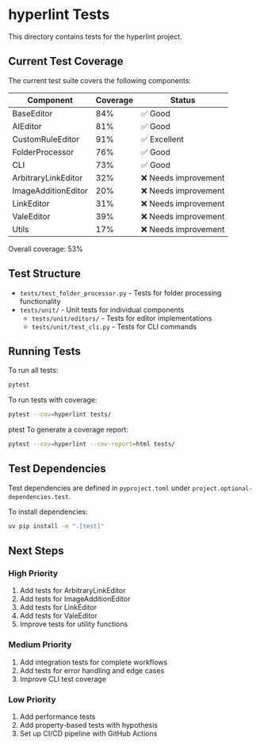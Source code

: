 # hyperlint Tests

This directory contains tests for the hyperlint project.

## Current Test Coverage

The current test suite covers the following components:

| Component | Coverage | Status |
|-----------|----------|--------|
| BaseEditor | 84% | ✅ Good |
| AIEditor | 81% | ✅ Good |
| CustomRuleEditor | 91% | ✅ Excellent |
| FolderProcessor | 76% | ✅ Good |
| CLI | 73% | ✅ Good |
| ArbitraryLinkEditor | 32% | ❌ Needs improvement |
| ImageAdditionEditor | 20% | ❌ Needs improvement |
| LinkEditor | 31% | ❌ Needs improvement |
| ValeEditor | 39% | ❌ Needs improvement |
| Utils | 17% | ❌ Needs improvement |

Overall coverage: 53%

## Test Structure

- `tests/test_folder_processor.py` - Tests for folder processing functionality
- `tests/unit/` - Unit tests for individual components
  - `tests/unit/editors/` - Tests for editor implementations
  - `tests/unit/test_cli.py` - Tests for CLI commands

## Running Tests

To run all tests:
```bash
pytest
```

To run tests with coverage:
```bash
pytest --cov=hyperlint tests/
```
ptest
To generate a coverage report:
```bash
pytest --cov=hyperlint --cov-report=html tests/
```

## Test Dependencies

Test dependencies are defined in `pyproject.toml` under `project.optional-dependencies.test`.

To install dependencies:
```bash
uv pip install -e ".[test]"
```

## Next Steps

### High Priority

1. Add tests for ArbitraryLinkEditor
2. Add tests for ImageAdditionEditor
3. Add tests for LinkEditor
4. Add tests for ValeEditor
5. Improve tests for utility functions

### Medium Priority

1. Add integration tests for complete workflows
2. Add tests for error handling and edge cases
3. Improve CLI test coverage

### Low Priority

1. Add performance tests
2. Add property-based tests with hypothesis
3. Set up CI/CD pipeline with GitHub Actions
